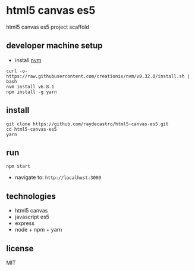 # html5 canvas es5
html5 canvas es5 project scaffold

## developer machine setup
* install [nvm](https://github.com/creationix/nvm#install-script)
```
curl -o- https://raw.githubusercontent.com/creationix/nvm/v0.32.0/install.sh | bash
nvm install v6.8.1
npm install -g yarn
```

## install
```
git clone https://github.com/raydecastro/html5-canvas-es5.git
cd html5-canvas-es5
yarn
```

## run
```
npm start
```
* navigate to: `http://localhost:3000`

## technologies
* html5 canvas
* javascript es5
* express
* node + npm + yarn

## license
MIT